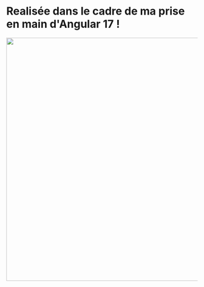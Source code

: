 # Realisée dans le cadre de ma prise en main d'Angular 17 !

<img width="800" height="640" src="http://assets.pokemon.com/assets/cms2/img/pokedex/full/035.png"/>
